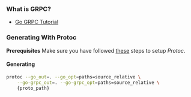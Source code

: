 ### What is GRPC?

- [Go GRPC Tutorial](https://grpc.io/docs/languages/go/basics/)
### Generating With Protoc

**Prerequisites**
Make sure you have followed [these](https://grpc.io/docs/languages/go/quickstart/) steps to setup *Protoc*.
#### Generating

```sh
protoc --go_out=. --go_opt=paths=source_relative \
    --go-grpc_out=. --go-grpc_opt=paths=source_relative \
    {proto_path}
```